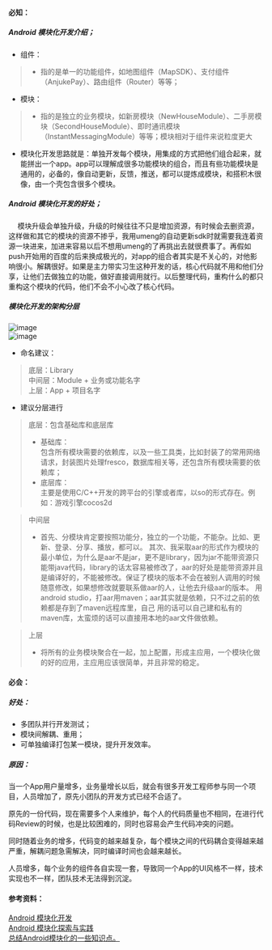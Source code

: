 ####  必知：
##### Android 模块化开发介绍；    
+ 组件：
>+ 指的是单一的功能组件，如地图组件（MapSDK）、支付组件（AnjukePay）、路由组件（Router）等等；

+ 模块：
>+ 指的是独立的业务模块，如新房模块（NewHouseModule）、二手房模块（SecondHouseModule）、即时通讯模块（InstantMessagingModule）等等；模块相对于组件来说粒度更大  
+ 模块化开发思路就是：单独开发每个模块，用集成的方式把他们组合起来，就能拼出一个app。app可以理解成很多功能模块的组合，而且有些功能模块是通用的，必备的，像自动更新，反馈，推送，都可以提炼成模块，和搭积木很像，由一个壳包含很多个模块。
##### Android 模块化开发的好处；
&#8195; 模块升级会单独升级，升级的时候往往不只是增加资源，有时候会去删资源，这样做和其它的模块的资源不掺乎，我用umeng的自动更新sdk时就需要我连着资源一块进来，加进来容易以后不想用umeng的了再挑出去就很费事了。再假如push开始用的百度的后来换成极光的，对app的组合者其实是不关心的，对他影响很小。解耦很好。如果是主力带实习生这种开发的话，核心代码就不用和他们分享，让他们去做独立的功能，做好直接调用就行。以后整理代码，重构什么的都只重构这个模块的代码，他们不会不小心改了核心代码。
##### 模块化开发的架构分层  
![image](https://upload-images.jianshu.io/upload_images/2589743-e8c73b02e34372db.png?imageMogr2/auto-orient/strip%7CimageView2/2/w/380)  
![image](https://upload-images.jianshu.io/upload_images/2589743-f14700096b0bff32.png?imageMogr2/auto-orient/strip%7CimageView2/2/w/340)  
+ 命名建议：
> 底层：Library  
> 中间层：Module + 业务或功能名字  
> 上层：App + 项目名字
+ 建议分层进行  
> 底层：包含基础库和底层库
>+ 基础库：  
包含所有模块需要的依赖库，以及一些工具类，比如封装了的常用网络请求，封装图片处理fresco，数据库相关等，还包含所有模块需要的依赖库；
>+ 底层库：  
主要是使用C/C++开发的跨平台的引擎或者库，以so的形式存在。例如：游戏引擎cocos2d    

> 中间层
>+ 首先、分模块肯定要按照功能分，独立的一个功能，不能杂。比如、更新、登录、分享、播放，都可以。
其次、我采取aar的形式作为模块的最小单位，为什么是aar不是jar，更不是library，因为jar不能带资源只能带java代码，library的话太容易被修改了，aar的好处是能带资源并且是编译好的，不能被修改。保证了模块的版本不会在被别人调用的时候随意修改，如果想修改就要联系做aar的人，让他去升级aar的版本。
用android studio，打aar用maven；aar其实就是依赖，只不过之前的依赖都是存到了maven远程库里，自己
用的话可以自己建和私有的maven库，太蛮烦的话可以直接用本地的aar文件做依赖。

> 上层  
>+ 将所有的业务模块聚合在一起，加上配置，形成主应用，一个模块化做的好的应用，主应用应该很简单，并且非常的稳定。
####  必会：
##### 好处：
+ 多团队并行开发测试；
+ 模块间解耦、重用；
+ 可单独编译打包某一模块，提升开发效率。
##### 原因：
当一个App用户量增多，业务量增长以后，就会有很多开发工程师参与同一个项目，人员增加了，原先小团队的开发方式已经不合适了。

原先的一份代码，现在需要多个人来维护，每个人的代码质量也不相同，在进行代码Review的时候，也是比较困难的，同时也容易会产生代码冲突的问题。

同时随着业务的增多，代码变的越来越复杂，每个模块之间的代码耦合变得越来越严重，解耦问题急需解决，同时编译时间也会越来越长。

人员增多，每个业务的组件各自实现一套，导致同一个App的UI风格不一样，技术实现也不一样，团队技术无法得到沉淀。
#### 参考资料：
[Android 模块化开发](https://www.jianshu.com/p/0ea37b2c7ce7)  
[Android 模块化探索与实践](http://baronzhang.com/blog/Framework/Android-%E6%A8%A1%E5%9D%97%E5%8C%96%E6%8E%A2%E7%B4%A2%E4%B8%8E%E5%AE%9E%E8%B7%B5/)  
[总结Android模块化的一些知识点。](http://www.androidchina.net/7044.html)
